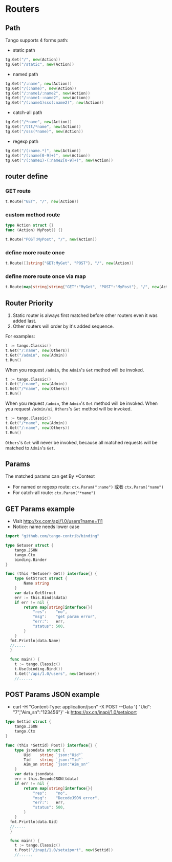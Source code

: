 # Routers

## Path

Tango supports 4 forms path:

* static path
```Go
tg.Get("/", new(Action))
tg.Get("/static", new(Action))
```

* named path
```Go
tg.Get("/:name", new(Action))
tg.Get("/(:name)", new(Action))
tg.Get("/:name1/:name2", new(Action))
tg.Get("/:name1-:name2", new(Action))
tg.Get("/(:name1)sss(:name2)", new(Action))
```

* catch-all path
```Go
tg.Get("/*name", new(Action))
tg.Get("/ttt/*name", new(Action))
tg.Get("/sss(*name)", new(Action))
```

* regexp path
```Go
tg.Get("/(:name.*)", new(Action))
tg.Get("/(:name[0-9]+)", new(Action))
tg.Get("/(:name1)-(:name2[0-9]+)", new(Action))
```

## router define

### GET route
```Go
t.Route("GET", "/", new(Action))
```

### custom method route
```Go
type Action struct {}
func (Action) MyPost() {}

t.Route("POST:MyPost", "/", new(Action))
```

### define more route once

```Go
t.Route([]string{"GET:MyGet", "POST"}, "/", new(Action))
```

### define more route once via map
```Go
t.Route(map[string]string{"GET":"MyGet", "POST":"MyPost"}, "/", new(Action))
```

## Router Priority

1. Static router is always first matched before other routers even it was added last.
2. Other routers will order by it's added sequence.

For examples:

```Go
t := tango.Classic()
t.Get("/:name", new(Others))
t.Get("/admin", new(Admin))
t.Run()
```

When you request `/admin`, the `Admin`'s `Get` method will be invoked.

```Go
t := tango.Classic()
t.Get("/:name", new(Admin))
t.Get("/*name", new(Others))
t.Run()
```
When you request `/admin`, the `Admin`'s `Get` method will be invoked. When you request `/admin/ui`, `Others`'s `Get` method will be invoked.

```Go
t := tango.Classic()
t.Get("/*name", new(Admin))
t.Get("/:name", new(Others))
t.Run()
```

`Others`'s `Get` will never be invoked, because all matched requests will be matched to `Admin`'s `Get`.

## Params

The matched params can get By *Context
* For named or regexp route: `ctx.Param(":name")` 或者 `ctx.Param("name")`
* For catch-all route: `ctx.Param("*name")`

## GET Params example

* Visit http://xx.com/api/1.0/users?name=111  
* Notice: name needs lower case

```Go
import "github.com/tango-contrib/binding"

type Getuser struct {
  	tango.JSON
	tango.Ctx
	binding.Binder
}

func (this *Getuser) Get() interface{} {
	type GetStruct struct {
		Name string
	}
	var data GetStruct
	err := this.Bind(&data)
	if err != nil {
		return map[string]interface{}{
			"res":    "no",
			"msg":    "get param error",
			"err:":   err,
			"status": 500,
		}
	}
  fmt.Println(data.Name)
  //.....
  }

  func main() {
	t := tango.Classic()
	t.Use(binding.Bind())
    t.Get("/api/1.0/users", new(Getuser))
    //......
```

## POST Params JSON example

* curl -H "Content-Type: application/json" -X POST  --Data '{ "Uid": "7","Aim_sn":"123456"}' -k https://xx.cn/inapi/1.0/setaiport

```Go
type Settid struct {
  	tango.JSON
	tango.Ctx
}

func (this *Settid) Post() interface{} {
	type jsondata struct {
		Uid    string `json:"Uid"`
		Tid    string `json:"Tid"`
		Aim_sn string `json:"Aim_sn"`
	}
	var data jsondata
	err = this.DecodeJSON(&data)
	if err != nil {
		return map[string]interface{}{
			"res":    "no",
			"msg":    "DecodeJSON error",
			"err:":   err,
			"status": 500,
		}
	}
  fmt.Println(data.Uid)
  //.....
  }

  func main() {
    t := tango.Classic()
    t.Post("/inapi/1.0/setaiport", new(Settid))
    //......
```
